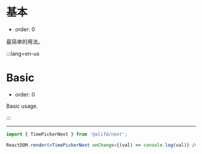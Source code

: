 # 基本

- order: 0

最简单的用法。

:::lang=en-us
# Basic

- order: 0

Basic usage.

:::

---

````jsx
import { TimePickerNext } from '@alifd/next';

ReactDOM.render(<TimePickerNext onChange={(val) => console.log(val)} />, mountNode);
````
